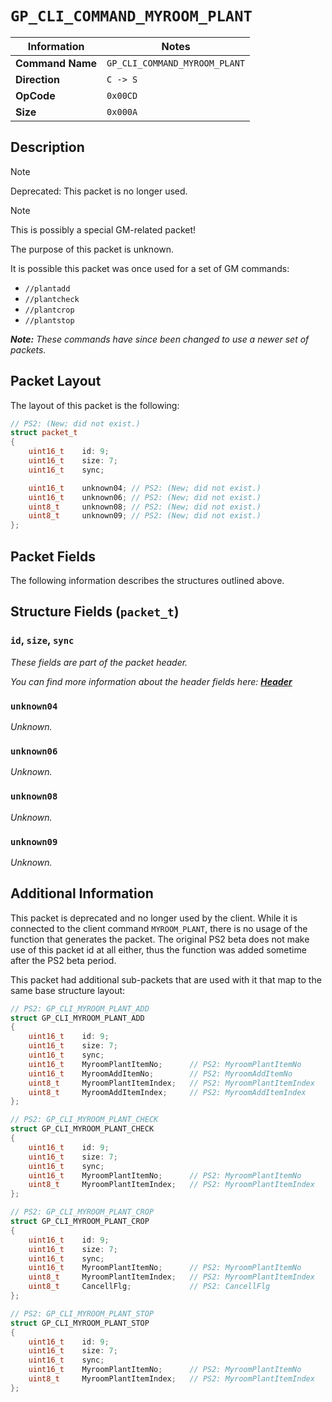 # `GP_CLI_COMMAND_MYROOM_PLANT`

| Information               | Notes |
|---                        |---    |
| **Command Name**          | `GP_CLI_COMMAND_MYROOM_PLANT` |
| **Direction**             | `C -> S` |
| **OpCode**                | `0x00CD` |
| **Size**                  | `0x000A` |

## Description

> [!NOTE]
> Deprecated: This packet is no longer used.

> [!NOTE]
> This is possibly a special GM-related packet!

The purpose of this packet is unknown.

It is possible this packet was once used for a set of GM commands:

  - `//plantadd`
  - `//plantcheck`
  - `//plantcrop`
  - `//plantstop`

_**Note:** These commands have since been changed to use a newer set of packets._

## Packet Layout

The layout of this packet is the following:

```cpp
// PS2: (New; did not exist.)
struct packet_t
{
    uint16_t    id: 9;
    uint16_t    size: 7;
    uint16_t    sync;

    uint16_t    unknown04; // PS2: (New; did not exist.)
    uint16_t    unknown06; // PS2: (New; did not exist.)
    uint8_t     unknown08; // PS2: (New; did not exist.)
    uint8_t     unknown09; // PS2: (New; did not exist.)
};
```

## Packet Fields

The following information describes the structures outlined above.

## Structure Fields (`packet_t`)

### `id`, `size`, `sync`

_These fields are part of the packet header._

_You can find more information about the header fields here: [**Header**](/world/HEADER.md)_

### `unknown04`

_Unknown._

### `unknown06`

_Unknown._

### `unknown08`

_Unknown._

### `unknown09`

_Unknown._

## Additional Information

This packet is deprecated and no longer used by the client. While it is connected to the client command `MYROOM_PLANT`, there is no usage of the function that generates the packet. The original PS2 beta does not make use of this packet id at all either, thus the function was added sometime after the PS2 beta period.

This packet had additional sub-packets that are used with it that map to the same base structure layout:

```cpp
// PS2: GP_CLI_MYROOM_PLANT_ADD
struct GP_CLI_MYROOM_PLANT_ADD
{
    uint16_t    id: 9;
    uint16_t    size: 7;
    uint16_t    sync;
    uint16_t    MyroomPlantItemNo;      // PS2: MyroomPlantItemNo
    uint16_t    MyroomAddItemNo;        // PS2: MyroomAddItemNo
    uint8_t     MyroomPlantItemIndex;   // PS2: MyroomPlantItemIndex
    uint8_t     MyroomAddItemIndex;     // PS2: MyroomAddItemIndex
};

// PS2: GP_CLI_MYROOM_PLANT_CHECK
struct GP_CLI_MYROOM_PLANT_CHECK
{
    uint16_t    id: 9;
    uint16_t    size: 7;
    uint16_t    sync;
    uint16_t    MyroomPlantItemNo;      // PS2: MyroomPlantItemNo
    uint8_t     MyroomPlantItemIndex;   // PS2: MyroomPlantItemIndex
};

// PS2: GP_CLI_MYROOM_PLANT_CROP
struct GP_CLI_MYROOM_PLANT_CROP
{
    uint16_t    id: 9;
    uint16_t    size: 7;
    uint16_t    sync;
    uint16_t    MyroomPlantItemNo;      // PS2: MyroomPlantItemNo
    uint8_t     MyroomPlantItemIndex;   // PS2: MyroomPlantItemIndex
    uint8_t     CancellFlg;             // PS2: CancellFlg
};

// PS2: GP_CLI_MYROOM_PLANT_STOP
struct GP_CLI_MYROOM_PLANT_STOP
{
    uint16_t    id: 9;
    uint16_t    size: 7;
    uint16_t    sync;
    uint16_t    MyroomPlantItemNo;      // PS2: MyroomPlantItemNo
    uint8_t     MyroomPlantItemIndex;   // PS2: MyroomPlantItemIndex
};
```
